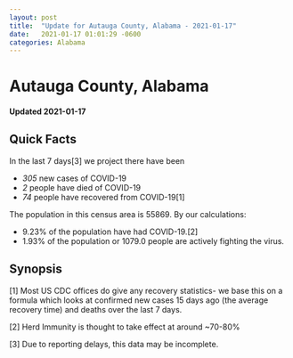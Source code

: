 ```yaml
---
layout: post
title:  "Update for Autauga County, Alabama - 2021-01-17"
date:   2021-01-17 01:01:29 -0600
categories: Alabama
---
```


# Autauga County, Alabama
#### Updated 2021-01-17

## Quick Facts

In the last 7 days[3] we project there have been
- *305* new cases of COVID-19
- *2* people have died of COVID-19
- *74* people have recovered from COVID-19[1]

The population in this census area is 55869. By our calculations:
- 9.23% of the population have had COVID-19.[2]
- 1.93% of the population or 1079.0 people are actively fighting the virus.

## Synopsis




[1] Most US CDC offices do give any recovery statistics- we base this on a formula which looks at confirmed new cases
15 days ago (the average recovery time) and deaths over the last 7 days.

[2] Herd Immunity is thought to take effect at around ~70-80%

[3] Due to reporting delays, this data may be incomplete.
 
    